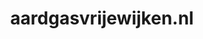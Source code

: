 ---
layout: post
title: "aardgasvrijewijken.nl"
internal_url: "/dutchgov/aardgasvrijewijken.nl.html"
subdomains_count: 2
all_subdomains_count: 2
urls_count: 2
ssl_rank: 0
http_rank: 70
url_link: /data/aardgasvrijewijken.nl/urls.txt
all_subdomains_link: /data/aardgasvrijewijken.nl/all_subdomains.txt
subdomains_link: /data/aardgasvrijewijken.nl/subdomains.txt
categories: dutchgov
---